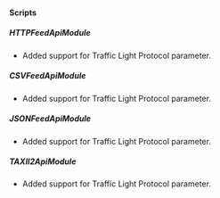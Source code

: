 
#### Scripts
##### HTTPFeedApiModule
- Added support for Traffic Light Protocol parameter.
##### CSVFeedApiModule
- Added support for Traffic Light Protocol parameter.
##### JSONFeedApiModule
- Added support for Traffic Light Protocol parameter.
##### TAXII2ApiModule
- Added support for Traffic Light Protocol parameter.
